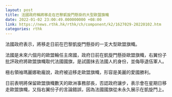 ```yaml
---
layout: post
title: 法國政府稱將移走在巴黎凱旋門懸掛的大型歐盟旗幟
date: 2022-01-02 23:00:49.000000000 +08:00
link: https://news.rthk.hk/rthk/ch/component/k2/1627029-20220102.htm
categories: rthk
---
```


法國政府表示，將移走日前在巴黎凱旋門懸掛的一支大型歐盟旗幟。

法國是未來六個月的歐盟輪任主席國，政府日前在凱旋門懸掛歐盟旗幟，右翼份子批評政府將歐盟旗幟取代法國國旗，是試圖抹去法國人的身份，並侮辱退伍軍人。

極右領袖瑪麗娜勒龐說，政府被迫移走歐盟旗幟，形容是美麗的愛國勝利。 

日前表明將保留歐盟旗幟數天的歐洲事務部長，否認政府讓步，表示會在星期日移走歐盟旗幟，又指右翼份子的言論錯誤，因為法國國旗從未永久展示在凱旋門上。
